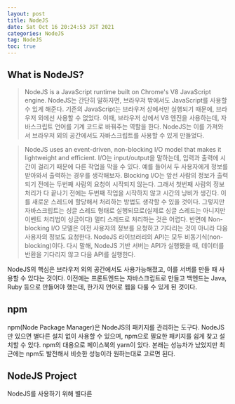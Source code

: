 ```yaml
---
layout: post
title: NodeJS
date: Sat Oct 16 20:24:53 JST 2021
categories: NodeJS
tag: NodeJS
toc: true
---
```

## What is NodeJS?
>NodeJS is a JavaScript runtime built on Chrome's V8 JavaScript engine.
NodeJS는 간단히 말하자면, 브라우저 밖에서도 JavaScript를 사용할 수 있게 해준다. 기존의 JavaScript는 브라우저 상에서만 실행되기 때문에, 브라우저 외에선 사용할 수 없었다. 이때, 브라우저 상에서 V8 엔진을 사용하는데, 자바스크립트 언어를 기계 코드로 바꿔주는 역할을 한다. NodeJS는 이를 가져와서 브라우저 외의 공간에서도 자바스크립트를 사용할 수 있게 만들었다.

>NodeJS uses an event-driven, non-blocking I/O model that makes it lightweight and efficient.
I/O는 input/output을 말하는데, 입력과 출력에 시간이 걸리기 때문에 다른 작업을 막을 수 있다. 예를 들어서 두 사용자에게 정보를 받아와서 출력하는 경우를 생각해보자. Blocking I/O는 앞선 사람의 정보가 출력되기 전에는 두번째 사람의 요청이 시작되지 않는다. 그래서 첫번째 사람의 정보 처리가 다 끝나기 전에는 두번째 작업을 시작하지 않고 시간의 낭비가 생긴다. 이를 새로운 스레드에 할당해서 처리하는 방법도 생각할 수 있을 것이다. 그렇지만 자바스크립트는 싱글 스레드 형태로 실행되므로(실제로 싱글 스레드는 아니지만 이벤트 처리법이 싱글이다) 멀티 스레드로 처리하는 것은 어렵다. 반면에 Non-blocking I/O 모델은 이전 사용자의 정보를 요청하고 기다리는 것이 아니라 다음 사용자의 정보도 요청한다. NodeJS 라이브러리의 API는 모두 비동기식(non-blocking)이다. 다시 말해, NodeJS 기반 서버는 API가 실행됐을 때, 데이터를 반환을 기다리지 않고 다음 API를 실행한다.

NodeJS의 핵심은 브라우저 외의 공간에서도 사용가능해졌고, 이를 서버를 만들 때 사용할 수 있다는 것이다. 이전에는 프론트엔드는 자바스크립트로 만들고 백엔드는 Java, Ruby 등으로 만들어야 했는데, 한가지 언어로 웹을 다룰 수 있게 된 것이다.

## npm
npm(Node Package Manager)은 NodeJS의 패키지를 관리하는 도구다. NodeJS만 있으면 별다른 설치 없이 사용할 수 있으며, npm으로 필요한 패키지를 쉽게 찾고 설치할 수 있다. npm의 대용으로 페이스북의 yarn이 있다. 본래는 성능차가 났었지만 최근에는 npm도 발전해서 비슷한 성능이라 원하는대로 고르면 된다.

## NodeJS Project
NodeJS를 사용하기 위해 별다른 